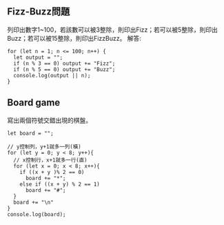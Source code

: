 ## Fizz-Buzz問題
列印出數字1~100，若該數可以被3整除，則印出Fizz；若可以被5整除，則印出Buzz；若可以被15整除，則印出FizzBuzz。
解答:
```
for (let n = 1; n <= 100; n++) {
  let output = "";
  if (n % 3 == 0) output += "Fizz";
  if (n % 5 == 0) output += "Buzz";
  console.log(output || n);
}
```

## Board game
寫出兩個符號交錯出現的棋盤。
```
let board = "";

// y控制列，y+1就多一列(橫)
for (let y = 0; y < 8; y++){
  // x控制行，x+1就多一行(直)
  for (let x = 0; x < 8; x++){
  	if ((x + y )% 2 == 0)
      board += "*";
    else if ((x + y) % 2 == 1)
      board += "#";
  }
  board += "\n"
}
console.log(board);
```
